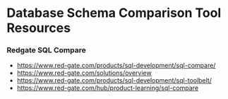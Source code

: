 
Database Schema Comparison Tool Resources
====

### Redgate SQL Compare
* https://www.red-gate.com/products/sql-development/sql-compare/
* https://www.red-gate.com/solutions/overview
* https://www.red-gate.com/products/sql-development/sql-toolbelt/
* https://www.red-gate.com/hub/product-learning/sql-compare


